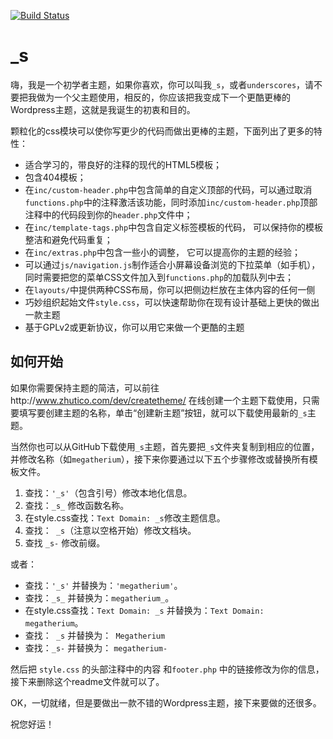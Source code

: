 [![Build Status](https://travis-ci.org/Automattic/_s.svg?branch=master)](https://travis-ci.org/Automattic/_s)

_s
===

嗨，我是一个初学者主题，如果你喜欢，你可以叫我`_s`，或者`underscores`，请不要把我做为一个父主题使用，相反的，你应该把我变成下一个更酷更棒的Wordpress主题，这就是我诞生的初衷和目的。

颗粒化的css模块可以使你写更少的代码而做出更棒的主题，下面列出了更多的特性：

* 适合学习的，带良好的注释的现代的HTML5模板；
* 包含404模板；
* 在`inc/custom-header.php`中包含简单的自定义顶部的代码，可以通过取消`functions.php`中的注释激活该功能，同时添加`inc/custom-header.php`顶部注释中的代码段到你的`header.php`文件中；
* 在`inc/template-tags.php`中包含自定义标签模板的代码， 可以保持你的模板整洁和避免代码重复；
* 在`inc/extras.php`中包含一些小的调整， 它可以提高你的主题的经验；
* 可以通过`js/navigation.js`制作适合小屏幕设备浏览的下拉菜单（如手机），同时需要把您的菜单CSS文件加入到`functions.php`的加载队列中去；
* 在`layouts/`中提供两种CSS布局，你可以把侧边栏放在主体内容的任何一侧
* 巧妙组织起始文件`style.css`，可以快速帮助你在现有设计基础上更快的做出一款主题
* 基于GPLv2或更新协议，你可以用它来做一个更酷的主题

如何开始
---------------

如果你需要保持主题的简洁，可以前往http://www.zhutico.com/dev/createtheme/ 在线创建一个主题下载使用，只需要填写要创建主题的名称，单击“创建新主题”按钮，就可以下载使用最新的`_s`主题。

当然你也可以从GitHub下载使用`_s`主题，首先要把`_s`文件夹复制到相应的位置，并修改名称（如`megatherium`），接下来你要通过以下五个步骤修改或替换所有模板文件。

1. 查找：`'_s'`（包含引号）修改本地化信息。
2. 查找：`_s_` 修改函数名称。
3. 在style.css查找：`Text Domain: _s`修改主题信息。
4. 查找：<code>&nbsp;_s</code>（注意以空格开始）修改文档块。
5. 查找 `_s-` 修改前缀。

或者：

* 查找：`'_s'` 并替换为：`'megatherium'`。
* 查找：`_s_` 并替换为：`megatherium_`。
* 在style.css查找：`Text Domain: _s` 并替换为：`Text Domain: megatherium`。
* 查找：<code>&nbsp;_s</code> 并替换为：<code>&nbsp;Megatherium</code>
* 查找：`_s-` 并替换为： `megatherium-`

然后把 `style.css` 的头部注释中的内容 和`footer.php` 中的链接修改为你的信息，接下来删除这个readme文件就可以了。

OK，一切就绪，但是要做出一款不错的Wordpress主题，接下来要做的还很多。

祝您好运！
